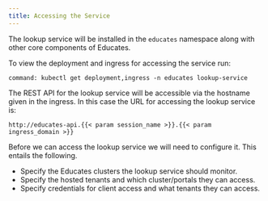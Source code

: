 ```yaml
---
title: Accessing the Service
---
```


The lookup service will be installed in the `educates` namespace along with
other core components of Educates.

To view the deployment and ingress for accessing the service run:

```terminal:execute
command: kubectl get deployment,ingress -n educates lookup-service
```

The REST API for the lookup service will be accessible via the hostname given
in the ingress. In this case the URL for accessing the lookup service is:

```
http://educates-api.{{< param session_name >}}.{{< param ingress_domain >}}
```

Before we can access the lookup service we will need to configure it. This
entails the following.

* Specify the Educates clusters the lookup service should monitor.
* Specify the hosted tenants and which cluster/portals they can access.
* Specify credentials for client access and what tenants they can access.
